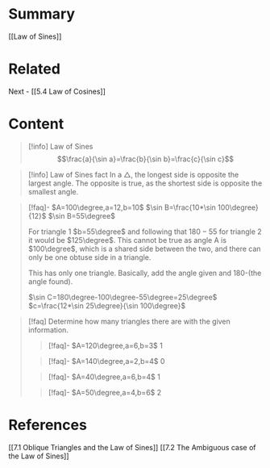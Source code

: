 # Summary
[[Law of Sines]]
# Related

Next - [[5.4 Law of Cosines]]
# Content

>[!info] Law of Sines
>$$\frac{a}{\sin a}=\frac{b}{\sin b}=\frac{c}{\sin c}$$

>[!info] Law of Sines fact
>In a $\triangle$, the longest side is opposite the largest angle. The opposite is true, as the shortest side is opposite the smallest angle.

>[!faq]- $A=100\degree,a=12,b=10$
>$\sin B=\frac{10*\sin 100\degree}{12}$
>$\sin B=55\degree$
>
>For triangle 1 $b=55\degree$ and following that $180-55$ for triangle 2 it would be $125\degree$. This cannot be true as angle A is $100\degree$, which is a shared side between the two, and there can only be one obtuse side in a triangle.
>
>This has only one triangle. Basically, add the angle given and 180-(the angle found).
>
>$\sin C=180\degree-100\degree-55\degree=25\degree$
>$c=\frac{12*\sin 25\degree}{\sin 100\degree}$

>[!faq] Determine how many triangles there are with the given information.
> >[!faq]- $A=120\degree,a=6,b=3$
> >1
>
> >[!faq]- $A=140\degree,a=2,b=4$
> >0
>
> >[!faq]- $A=40\degree,a=6,b=4$
> >1
>
> >[!faq]- $A=50\degree,a=4,b=6$
> >2

# References
[[7.1 Oblique Triangles and the Law of Sines]]
[[7.2 The Ambiguous case of the Law of Sines]]